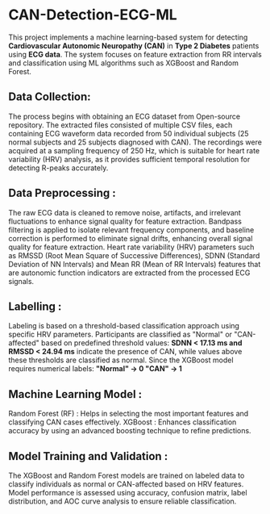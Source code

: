 # CAN-Detection-ECG-ML
This project implements a machine learning-based system for detecting **Cardiovascular Autonomic Neuropathy (CAN)** in **Type 2 Diabetes** patients using **ECG data**. The system focuses on feature extraction from RR intervals and classification using ML algorithms such as XGBoost and Random Forest.

## Data Collection:
The process begins with obtaining an ECG dataset from Open-source repository. The extracted files consisted of multiple CSV files, each containing ECG waveform data recorded from 50 individual subjects (25 normal subjects and 25 subjects diagnosed with CAN). The recordings were acquired at a sampling frequency of 250 Hz, which is suitable for heart rate variability (HRV) analysis, as it provides sufficient temporal resolution for detecting R-peaks accurately.

## Data Preprocessing :
The raw ECG data is cleaned to remove noise, artifacts, and irrelevant fluctuations to enhance signal quality for feature extraction. Bandpass filtering is applied to isolate relevant frequency components, and baseline correction is performed to eliminate signal drifts, enhancing overall signal quality for feature extraction. Heart rate variability (HRV) parameters such as RMSSD (Root Mean Square of Successive Differences), SDNN (Standard Deviation of NN Intervals) and Mean RR (Mean of RR Intervals) features that are autonomic function indicators are extracted from the processed ECG signals.

## Labelling :
Labeling is based on a threshold-based classification approach using specific HRV parameters. Participants are classified as "Normal" or "CAN-affected" based on predefined threshold values: 
**SDNN < 17.13 ms and RMSSD < 24.94 ms** 
indicate the presence of CAN, while values above these thresholds are classified as normal. Since the XGBoost model requires numerical labels: **"Normal" → 0 "CAN" → 1**

## Machine Learning Model :
Random Forest (RF) : Helps in selecting the most important features and classifying CAN cases effectively.
XGBoost : Enhances classification accuracy by using an advanced boosting technique to refine predictions.

## Model Training and Validation :
The XGBoost and Random Forest models are trained on labeled data to classify individuals as normal or CAN-affected based on HRV features. Model performance is assessed using accuracy, confusion matrix, label distribution, and AOC curve analysis to ensure reliable classification. 

